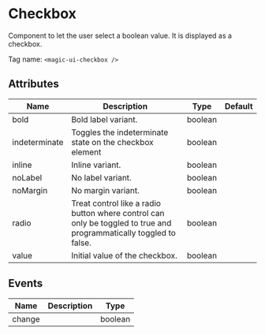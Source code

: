 # Checkbox

Component to let the user select a boolean value. It is displayed as
a checkbox.

Tag name: `<magic-ui-checkbox />`

## Attributes

| Name          | Description                                                                                                        | Type    | Default |
| ------------- | ------------------------------------------------------------------------------------------------------------------ | ------- | ------- |
| bold          | Bold label variant.                                                                                                | boolean |
| indeterminate | Toggles the indeterminate state on the checkbox element                                                            | boolean |
| inline        | Inline variant.                                                                                                    | boolean |
| noLabel       | No label variant.                                                                                                  | boolean |
| noMargin      | No margin variant.                                                                                                 | boolean |
| radio         | Treat control like a radio button where control can only be toggled to true and programmatically toggled to false. | boolean |
| value         | Initial value of the checkbox.                                                                                     | boolean |

## Events

| Name   | Description | Type    |
| ------ | ----------- | ------- |
| change |             | boolean |
